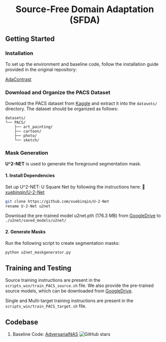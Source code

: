 # <p align="center"> Source-Free Domain Adaptation (SFDA)</p>

## Getting Started

### Installation

To set up the environment and baseline code, follow the installation guide provided in the original repository:

[AdaContrast](https://github.com/DianCh/AdaContrast)

### Download and Organize the PACS Dataset

Download the PACS dataset from [Kaggle](https://www.kaggle.com/datasets/ma3ple/pacs-dataset/data) and extract it into the `datasets/` directory.
The dataset should be organized as follows:
```text
datasets/
└── PACS/
    ├── art_painting/
    ├── cartoon/
    ├── photo/
    └── sketch/
  ```

### Mask Generation

**U^2-NET** is used to generate the foreground segmentation mask.


#### 1. Install Dependencies
Set up U^2-NET: U Square Net by following the instructions here: 🔗 [xuebinqin/U-2-Net](https://github.com/xuebinqin/U-2-Net)
```bash
git clone https://github.com/xuebinqin/U-2-Net
rename U-2-Net u2net
```

Download the pre-trained model u2net.pth (176.3 MB) from [GoogleDrive](https://drive.google.com/file/d/1ao1ovG1Qtx4b7EoskHXmi2E9rp5CHLcZ/view) to `./u2net/saved_models/u2net/`

#### 2. Generate Masks

Run the following script to create segmentation masks:
```bash
python u2net_maskgenerator.py
```

## Training and Testing

Source training instructions are present in the `scripts_win/train_PACS_source.sh` file. We also provide the pre-trained source models, which can be downloaded from [GoogleDrive](https://drive.google.com/drive/folders/1hJ5sokuIgRRK2POaGd4I2M88YpioMjA4?usp=sharing).

Single and Multi-target training instructions are present in the `scripts_win/train_PACS_target.sh` file. 


## Codebase

1. Baseline Code: [AdversarialNAS](https://github.com/chengaopro/AdversarialNAS) ![GitHub stars](https://img.shields.io/github/stars/chengaopro/AdversarialNAS.svg?style=flat&label=Star)

